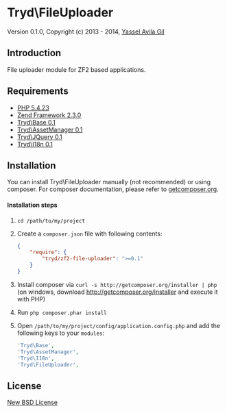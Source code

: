 Tryd\FileUploader
=====

Version 0.1.0, Copyright (c) 2013 - 2014, [Yassel Avila Gil](http://yasselavila.com/)

## Introduction

File uploader module for ZF2 based applications.

## Requirements

* [PHP 5.4.23](http://php.net/)
* [Zend Framework 2.3.0](http://framework.zend.com/)
* [Tryd\Base 0.1](http://github.com/tryd/zf2-base)
* [Tryd\AssetManager 0.1](http://github.com/tryd/zf2-asset-manager)
* [Tryd\JQuery 0.1](http://github.com/tryd/zf2-jquery)
* [Tryd\I18n 0.1](http://github.com/tryd/zf2-i18n)

## Installation

You can install Tryd\FileUploader manually (not recommended) or using composer. 
For composer documentation, please refer to [getcomposer.org](http://getcomposer.org/).

#### Installation steps

  1. `cd /path/to/my/project`
  2. Create a `composer.json` file with following contents:

     ```json
     {
         "require": {
             "tryd/zf2-file-uploader": ">=0.1"
         }
     }
     ```
  3. Install composer via `curl -s http://getcomposer.org/installer | php` (on windows, download
     http://getcomposer.org/installer and execute it with PHP)
  4. Run `php composer.phar install`
  5. Open `/path/to/my/project/config/application.config.php` and add the following keys to your `modules`:

     ```php
     'Tryd\Base',
     'Tryd\AssetManager',
     'Tryd\I18n',
     'Tryd\FileUploader',
     ```

## License

[New BSD License](http://tryd.net/license/new-bsd)
